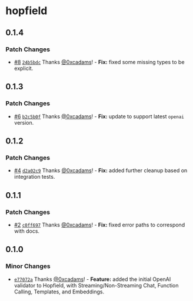 # hopfield

## 0.1.4

### Patch Changes

- [#8](https://github.com/propology/hopfield/pull/8) [`24b5bdc`](https://github.com/propology/hopfield/commit/24b5bdcb8f9b3faaceaf99f58fe1e171e4422764) Thanks [@0xcadams](https://github.com/0xcadams)! - **Fix:** fixed some missing types to be explicit.

## 0.1.3

### Patch Changes

- [#6](https://github.com/propology/hopfield/pull/6) [`b2c5b0f`](https://github.com/propology/hopfield/commit/b2c5b0f28d3668dc468d61e15313c5d6a0a889aa) Thanks [@0xcadams](https://github.com/0xcadams)! - **Fix:** update to support latest `openai` version.

## 0.1.2

### Patch Changes

- [#4](https://github.com/propology/hopfield/pull/4) [`d2a02c9`](https://github.com/propology/hopfield/commit/d2a02c977678826557c01f25245d824ae53c249e) Thanks [@0xcadams](https://github.com/0xcadams)! - **Fix:** added further cleanup based on integration tests.

## 0.1.1

### Patch Changes

- [#2](https://github.com/propology/hopfield/pull/2) [`c0ff697`](https://github.com/propology/hopfield/commit/c0ff6971828591f61e29a7997a324834810e828e) Thanks [@0xcadams](https://github.com/0xcadams)! - **Fix:** fixed error paths to correspond with docs.

## 0.1.0

### Minor Changes

- [`e77072a`](https://github.com/propology/hopfield/commit/e77072a076dfb4096e83c732ec631a9cfa6a29e0) Thanks [@0xcadams](https://github.com/0xcadams)! - **Feature:** added the initial OpenAI validator to Hopfield, with Streaming/Non-Streaming Chat, Function Calling, Templates, and Embeddings.
